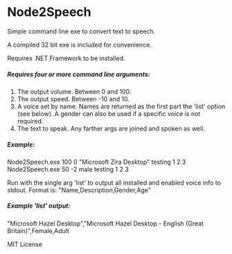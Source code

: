 # Node2Speech
Simple command line exe to convert text to speech.

A compiled 32 bit exe is included for convenience.

Requires .NET Framework to be installed.

##### Requires four or more command line arguments:

1. The output volume. Between 0 and 100.
2. The output speed. Between -10 and 10.
3. A voice set by name. Names are returned as the first part the 'list' option (see below). A gender can also be used if a specific voice is not required.
4. The text to speak. Any farther args are joined and spoken as well.

##### Example:
Node2Speech.exe 100 0 "Microsoft Zira Desktop" testing 1 2 3
Node2Speech.exe 50 -2 male testing 1 2 3


Run with the single arg 'list' to output all installed and enabled voice info to stdout. Format is: "Name,Description,Gender,Age"

##### Example 'list' output:
"Microsoft Hazel Desktop","Microsoft Hazel Desktop - English (Great Britain)",Female,Adult


MIT License
